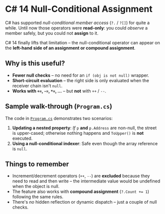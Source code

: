 # C# 14 Null-Conditional **Assignment**

C# has supported *null-conditional member access* (`?.` / `?[]`) for quite a while. Until now those operators were **read-only**: you could *observe* a member safely, but you could not **assign** to it.  

C# 14 finally lifts that limitation – the null-conditional operator can appear on the **left-hand side of an assignment or compound assignment**.

## Why is this useful?

* **Fewer null checks** – no need for an `if (obj is not null)` wrapper.
* **Short-circuit evaluation** – the right side is only evaluated when the receiver chain isn't `null`.
* **Works with `+=`, `-=`, `*=`, …** – but **not** with `++` / `--`.

## Sample walk-through (`Program.cs`)

The code in [`Program.cs`](./Program.cs) demonstrates two scenarios:

1. **Updating a nested property**: *If* `p` **and** `p.Address` are non-null, the street is upper-cased; otherwise nothing happens and `ToUpper()` is **not** executed.
2. **Using a null-conditional indexer**: Safe even though the array reference is `null`.

## Things to remember

* Increment/decrement operators (`++`, `--`) are **excluded** because they need to read and then write – the intermediate value would be undefined when the object is null.
* The feature also works with **compound assignment** (`?.Count += 1`) following the same rules.
* There's *no* hidden reflection or dynamic dispatch – just a couple of null checks.
